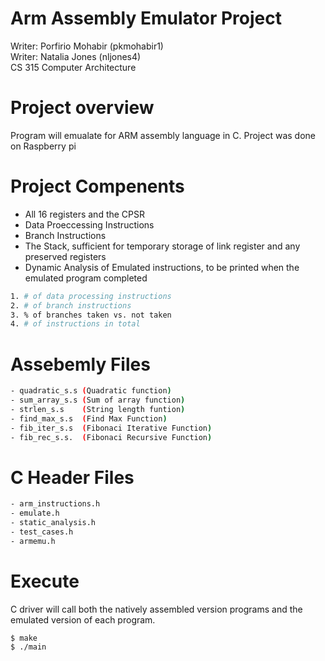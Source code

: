 # Arm Assembly Emulator Project
Writer: Porfirio Mohabir (pkmohabir1) <br />
Writer: Natalia Jones (nljones4) <br />
CS 315 Computer Architecture 

# Project overview
Program will emualate for ARM assembly language in C. Project was done on Raspberry pi

# Project Compenents

 - All 16 registers and the CPSR
 - Data Proeccessing Instructions
 - Branch Instructions
 - The Stack, sufficient for temporary storage of link register and any preserved registers
 - Dynamic Analysis of Emulated instructions, to be printed when the emulated program completed
 ```bash
 1. # of data processing instructions
 2. # of branch instructions
 3. % of branches taken vs. not taken
 4. # of instructions in total
 ```
# Assebemly Files

```bash
- quadratic_s.s (Quadratic function)
- sum_array_s.s (Sum of array function)
- strlen_s.s    (String length funtion)
- find_max_s.s  (Find Max Function)
- fib_iter_s.s  (Fibonaci Iterative Function)
- fib_rec_s.s.  (Fibonaci Recursive Function)
```
# C Header Files

```bash
- arm_instructions.h
- emulate.h
- static_analysis.h
- test_cases.h
- armemu.h
```
# Execute
C driver will call both the natively assembled version programs and the emulated version of each program.

```base
$ make
$ ./main
```



